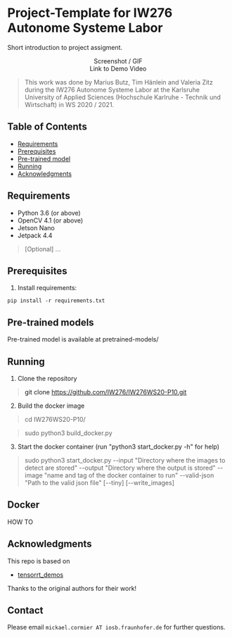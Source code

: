# Project-Template for IW276 Autonome Systeme Labor

Short introduction to project assigment.

<p align="center">
  Screenshot / GIF <br />
  Link to Demo Video
</p>

> This work was done by Marius Butz, Tim Hänlein and Valeria Zitz during the IW276 Autonome Systeme Labor at the Karlsruhe University of Applied Sciences (Hochschule Karlruhe - Technik und Wirtschaft) in WS 2020 / 2021. 

## Table of Contents

* [Requirements](#requirements)
* [Prerequisites](#prerequisites)
* [Pre-trained model](#pre-trained-models)
* [Running](#running)
* [Acknowledgments](#acknowledgments)

## Requirements
* Python 3.6 (or above)
* OpenCV 4.1 (or above)
* Jetson Nano
* Jetpack 4.4
> [Optional] ...

## Prerequisites
1. Install requirements:
```
pip install -r requirements.txt
```

## Pre-trained models <a name="pre-trained-models"/>

Pre-trained model is available at pretrained-models/

## Running
1. Clone the repository
> git clone https://github.com/IW276/IW276WS20-P10.git
2. Build the docker image
> cd IW276WS20-P10/

> sudo python3 build_docker.py
3. Start the docker container (run "python3 start_docker.py -h" for help)
> sudo python3 start_docker.py --input "Directory where the images to detect are stored" --output "Directory where the output is stored" --image "name and tag of the docker container to run" --valid-json "Path to the valid json file" [--tiny] [--write_images]


## Docker
HOW TO

## Acknowledgments

This repo is based on
  - [tensorrt_demos](https://github.com/jkjung-avt/tensorrt_demos)

Thanks to the original authors for their work!

## Contact
Please email `mickael.cormier AT iosb.fraunhofer.de` for further questions.
